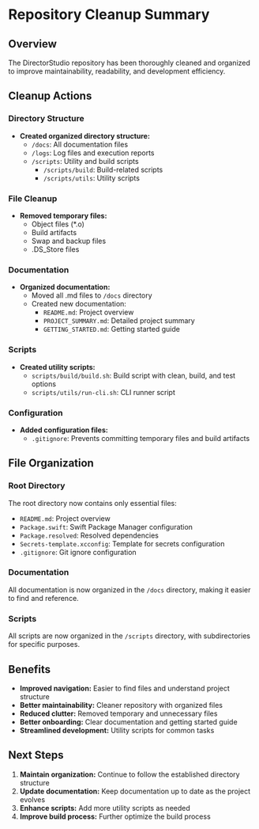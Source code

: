 # Repository Cleanup Summary

## Overview

The DirectorStudio repository has been thoroughly cleaned and organized to improve maintainability, readability, and development efficiency.

## Cleanup Actions

### Directory Structure

- **Created organized directory structure:**
  - `/docs`: All documentation files
  - `/logs`: Log files and execution reports
  - `/scripts`: Utility and build scripts
    - `/scripts/build`: Build-related scripts
    - `/scripts/utils`: Utility scripts

### File Cleanup

- **Removed temporary files:**
  - Object files (*.o)
  - Build artifacts
  - Swap and backup files
  - .DS_Store files

### Documentation

- **Organized documentation:**
  - Moved all .md files to `/docs` directory
  - Created new documentation:
    - `README.md`: Project overview
    - `PROJECT_SUMMARY.md`: Detailed project summary
    - `GETTING_STARTED.md`: Getting started guide

### Scripts

- **Created utility scripts:**
  - `scripts/build/build.sh`: Build script with clean, build, and test options
  - `scripts/utils/run-cli.sh`: CLI runner script

### Configuration

- **Added configuration files:**
  - `.gitignore`: Prevents committing temporary files and build artifacts

## File Organization

### Root Directory

The root directory now contains only essential files:
- `README.md`: Project overview
- `Package.swift`: Swift Package Manager configuration
- `Package.resolved`: Resolved dependencies
- `Secrets-template.xcconfig`: Template for secrets configuration
- `.gitignore`: Git ignore configuration

### Documentation

All documentation is now organized in the `/docs` directory, making it easier to find and reference.

### Scripts

All scripts are now organized in the `/scripts` directory, with subdirectories for specific purposes.

## Benefits

- **Improved navigation:** Easier to find files and understand project structure
- **Better maintainability:** Cleaner repository with organized files
- **Reduced clutter:** Removed temporary and unnecessary files
- **Better onboarding:** Clear documentation and getting started guide
- **Streamlined development:** Utility scripts for common tasks

## Next Steps

1. **Maintain organization:** Continue to follow the established directory structure
2. **Update documentation:** Keep documentation up to date as the project evolves
3. **Enhance scripts:** Add more utility scripts as needed
4. **Improve build process:** Further optimize the build process